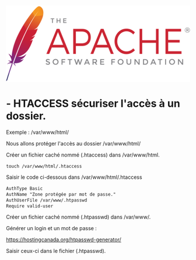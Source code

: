 ![Apache_logo](./images/Apache_logo.png)

# - HTACCESS sécuriser l'accès à un dossier.

Exemple : /var/www/html/

Nous allons protéger l'accès au dossier /var/www/html/

Créer un fichier caché nommé (.htaccess) dans /var/www/html.
```
touch /var/www/html/.htaccess
```
Saisir le code ci-dessous dans /var/www/html/.htaccess
```
AuthType Basic
AuthName "Zone protégée par mot de passe."
AuthUserFile /var/www/.htpasswd
Require valid-user
```
Créer un fichier caché nommé (.htpasswd) dans /var/www/.

Générer un login et un mot de passe :

https://hostingcanada.org/htpasswd-generator/

Saisir ceux-ci dans le fichier (.htpasswd).
